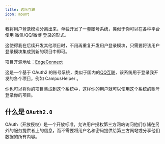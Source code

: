 ```yaml
---
title: 边际互联
icon: mount
---
```


我将用户登录模块分离出来，单独开发了一套账号系统，类似于你可以在各种平台使用 微信/QQ/微博 登录的形式。

这使得我在后续开发其他项目时，不用再重复开发用户登录模块，只需要将该用户登录模块集成到新的项目中即可。

项目开源地址：<HopeIcon icon="github" color="black" />[EdgeConnect](https://github.com/AkagiYui/EdgeConnect)

这是一个基于 OAuth2 的账号系统，类似于国内的[QQ互联](https://connect.qq.com/)，该系统用于登录我开发的各个项目，例如 CampusHelper 。

你也可以将你的项目集成到这个系统中，这样你的用户就可以使用这个系统的账号登录你的项目。

## 什么是 `OAuth2.0`

OAuth（开放授权）是一个开放标准，允许用户授权第三方网站访问他们存储在另外的服务提供者上的信息，而不需要将用户名和密码提供给第三方网站或分享他们数据的所有内容。
